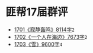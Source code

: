 # 匪帮17届群评

- [1701《寂静轰鸣》8114字](./17/1701.md)`2`
- [1702《一个人在海边》7673字](./17/1702.md)`2`
- [1703《雪》9600字](./17/1703.md)`4`